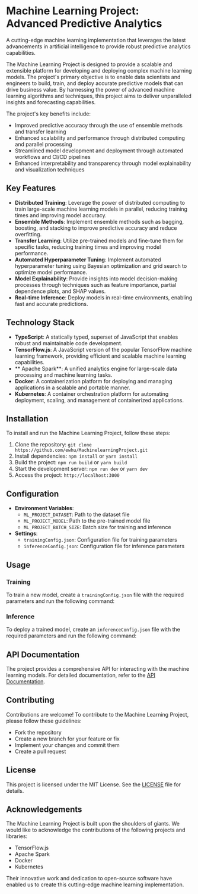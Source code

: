 Machine Learning Project: Advanced Predictive Analytics
=====================================================

A cutting-edge machine learning implementation that leverages the latest advancements in artificial intelligence to provide robust predictive analytics capabilities.

The Machine Learning Project is designed to provide a scalable and extensible platform for developing and deploying complex machine learning models. The project's primary objective is to enable data scientists and engineers to build, train, and deploy accurate predictive models that can drive business value. By harnessing the power of advanced machine learning algorithms and techniques, this project aims to deliver unparalleled insights and forecasting capabilities.

The project's key benefits include:

* Improved predictive accuracy through the use of ensemble methods and transfer learning
* Enhanced scalability and performance through distributed computing and parallel processing
* Streamlined model development and deployment through automated workflows and CI/CD pipelines
* Enhanced interpretability and transparency through model explainability and visualization techniques

Key Features
------------

* **Distributed Training**: Leverage the power of distributed computing to train large-scale machine learning models in parallel, reducing training times and improving model accuracy.
* **Ensemble Methods**: Implement ensemble methods such as bagging, boosting, and stacking to improve predictive accuracy and reduce overfitting.
* **Transfer Learning**: Utilize pre-trained models and fine-tune them for specific tasks, reducing training times and improving model performance.
* **Automated Hyperparameter Tuning**: Implement automated hyperparameter tuning using Bayesian optimization and grid search to optimize model performance.
* **Model Explainability**: Provide insights into model decision-making processes through techniques such as feature importance, partial dependence plots, and SHAP values.
* **Real-time Inference**: Deploy models in real-time environments, enabling fast and accurate predictions.

Technology Stack
----------------

* **TypeScript**: A statically typed, superset of JavaScript that enables robust and maintainable code development.
* **TensorFlow.js**: A JavaScript version of the popular TensorFlow machine learning framework, providing efficient and scalable machine learning capabilities.
* ** Apache Spark**: A unified analytics engine for large-scale data processing and machine learning tasks.
* **Docker**: A containerization platform for deploying and managing applications in a scalable and portable manner.
* **Kubernetes**: A container orchestration platform for automating deployment, scaling, and management of containerized applications.

Installation
------------

To install and run the Machine Learning Project, follow these steps:

1. Clone the repository: `git clone https://github.com/ewhu/MachinelearningProject.git`
2. Install dependencies: `npm install` or `yarn install`
3. Build the project: `npm run build` or `yarn build`
4. Start the development server: `npm run dev` or `yarn dev`
5. Access the project: `http://localhost:3000`

Configuration
-------------

* **Environment Variables**:
	+ `ML_PROJECT_DATASET`: Path to the dataset file
	+ `ML_PROJECT_MODEL`: Path to the pre-trained model file
	+ `ML_PROJECT_BATCH_SIZE`: Batch size for training and inference
* **Settings**:
	+ `trainingConfig.json`: Configuration file for training parameters
	+ `inferenceConfig.json`: Configuration file for inference parameters

Usage
-----

### Training

To train a new model, create a `trainingConfig.json` file with the required parameters and run the following command:

### Inference

To deploy a trained model, create an `inferenceConfig.json` file with the required parameters and run the following command:

API Documentation
-----------------

The project provides a comprehensive API for interacting with the machine learning models. For detailed documentation, refer to the [API Documentation](https://github.com/ewhu/MachinelearningProject/blob/main/API.md).

Contributing
------------

Contributions are welcome! To contribute to the Machine Learning Project, please follow these guidelines:

* Fork the repository
* Create a new branch for your feature or fix
* Implement your changes and commit them
* Create a pull request

License
-------

This project is licensed under the MIT License. See the [LICENSE](https://github.com/ewhu/MachinelearningProject/blob/main/LICENSE) file for details.

Acknowledgements
----------------

The Machine Learning Project is built upon the shoulders of giants. We would like to acknowledge the contributions of the following projects and libraries:

* TensorFlow.js
* Apache Spark
* Docker
* Kubernetes

Their innovative work and dedication to open-source software have enabled us to create this cutting-edge machine learning implementation.